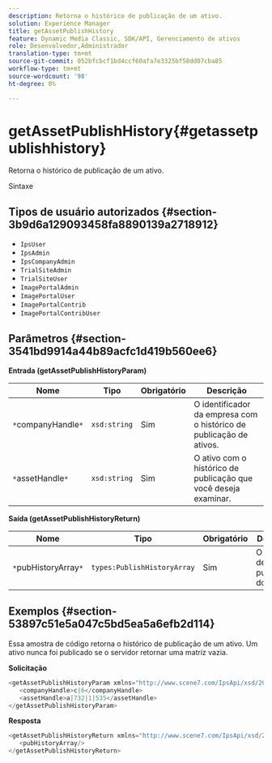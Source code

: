```yaml
---
description: Retorna o histórico de publicação de um ativo.
solution: Experience Manager
title: getAssetPublishHistory
feature: Dynamic Media Classic, SDK/API, Gerenciamento de ativos
role: Desenvolvedor,Administrador
translation-type: tm+mt
source-git-commit: 052bfcbcf1bd4ccf60afa7e3325bf58dd07cba85
workflow-type: tm+mt
source-wordcount: '98'
ht-degree: 0%

---
```



# getAssetPublishHistory{#getassetpublishhistory}

Retorna o histórico de publicação de um ativo.

Sintaxe

## Tipos de usuário autorizados {#section-3b9d6a129093458fa8890139a2718912}

* `IpsUser`
* `IpsAdmin`
* `IpsCompanyAdmin`
* `TrialSiteAdmin`
* `TrialSiteUser`
* `ImagePortalAdmin`
* `ImagePortalUser`
* `ImagePortalContrib`
* `ImagePortalContribUser`

## Parâmetros {#section-3541bd9914a44b89acfc1d419b560ee6}

**Entrada (getAssetPublishHistoryParam)**

| Nome | Tipo | Obrigatório | Descrição |
|---|---|---|---|
| `*`companyHandle`*` | `xsd:string` | Sim | O identificador da empresa com o histórico de publicação de ativos. |
| `*`assetHandle`*` | `xsd:string` | Sim | O ativo com o histórico de publicação que você deseja examinar. |

**Saída (getAssetPublishHistoryReturn)**

| Nome | Tipo | Obrigatório | Descrição |
|---|---|---|---|
| `*`pubHistoryArray`*` | `types:PublishHistoryArray` | Sim | O histórico de publicação do ativo. |

## Exemplos {#section-53897c51e5a047c5bd5ea5a6efb2d114}

Essa amostra de código retorna o histórico de publicação de um ativo. Um ativo nunca foi publicado se o servidor retornar uma matriz vazia.

**Solicitação**

```java
<getAssetPublishHistoryParam xmlns="http://www.scene7.com/IpsApi/xsd/2008-01-15">
   <companyHandle>c|6</companyHandle>
   <assetHandle>a|732|1|535</assetHandle>
</getAssetPublishHistoryParam>
```

**Resposta**

```java
<getAssetPublishHistoryReturn xmlns="http://www.scene7.com/IpsApi/xsd/2008-01-15">
   <pubHistoryArray/>
</getAssetPublishHistoryReturn>
```

